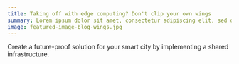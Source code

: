 ```yaml
---
title: Taking off with edge computing? Don't clip your own wings
summary: Lorem ipsum dolor sit amet, consectetur adipiscing elit, sed do eiusmod tempor incididunt ut labore et dolore magna aliqua.
image: featured-image-blog-wings.jpg
---
```


Create a future-proof solution for your smart city by implementing a shared infrastructure.
